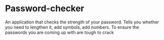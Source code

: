 # Password-checker
An application that checks the strength of your password. Tells you whether you need to lengthen it, add symbols, add numbers. To ensure the passwords you are coming up with are tough to crack
